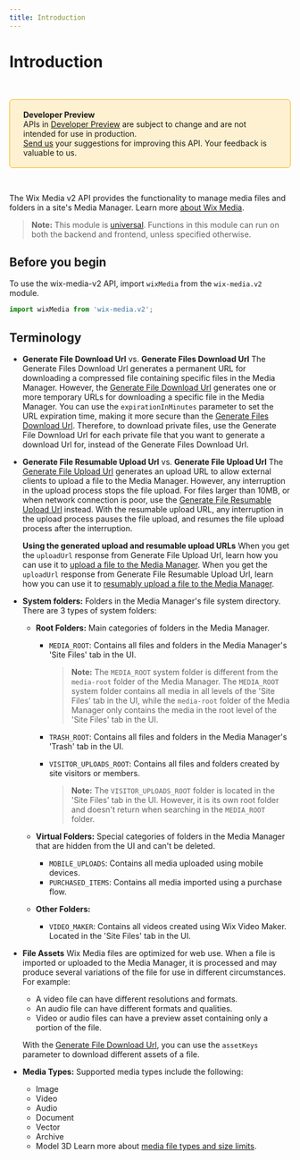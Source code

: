 ```yaml
---
title: Introduction
---
```


# Introduction

&nbsp;

<div style="background-color: #FEF1D1; padding: 18px 24px; border-radius: 6px; border: 1px solid #FDB10C; box-sizing: border-box; display: inline-block">
    <b>Developer Preview</b>
    <br/>
    <span>APIs in <a href="https://www.wix.com/velo/reference/api-overview/developer-preview">Developer Preview</a> are subject to change and are not intended for use in production.<br/><a href="mailto:velo-preview-feedback@wix.com">Send us</a> your suggestions for improving this API. Your feedback is valuable to us.</span>
</div>

&nbsp;


The Wix Media v2 API provides the functionality to manage media files and folders in a site's Media Manager.
Learn more [about Wix Media](https://support.wix.com/en/article/wix-media-about-the-media-manager).


> **Note:**
> This module is [universal](/api-overview/api-versions#universal-modules). Functions in this module can run on both the backend and frontend, unless specified otherwise.


## Before you begin

To use the wix-media-v2 API, import `wixMedia` from the `wix-media.v2` module. 

```javascript
import wixMedia from 'wix-media.v2';
```

## Terminology

* **Generate File Download Url** vs. **Generate Files Download Url**
  The Generate Files Download Url generates a permanent URL for downloading a compressed file containing specific files in the Media Manager. However, the [Generate File Download Url](https://www.wix.com/velo/reference/wix-media-v2/files/generatefiledownloadurl) generates one or more temporary URLs for downloading a specific file in the Media Manager. You can use the `expirationInMinutes` parameter to set the URL expiration time, making it more secure than the [Generate Files Download Url](https://www.wix.com/velo/reference/wix-media-v2/files/generatefilesdownloadurl). Therefore, to download private files, use the Generate File Download Url for each private file that you want to generate a download Url for, instead of the Generate Files Download Url.

* **Generate File Resumable Upload Url** vs. **Generate File Upload Url**
  The [Generate File Upload Url](https://www.wix.com/velo/reference/wix-media-v2/files/generatefileuploadurl) generates an upload URL to allow external clients to upload a file to the Media Manager. However, any interruption in the upload process stops the file upload. For files larger than 10MB, or when network connection is poor, use the [Generate File Resumable Upload Url](https://www.wix.com/velo/reference/wix-media-v2/files/generatefileresumableuploadurl) instead. With the resumable upload URL, any interruption in the upload process pauses the file upload, and resumes the file upload process after the interruption. 

  **Using the generated upload and resumable upload URLs**
  When you get the `uploadUrl` response from Generate File Upload Url, learn how you can use it to [upload a file to the Media Manager](https://www.wix.com/velo/reference/wix-media-v2/upload-api). When you get the `uploadUrl` response from Generate File Resumable Upload Url, learn how you can use it to [resumably upload a file to the Media Manager](https://www.wix.com/velo/reference/wix-media-v2/resumable-upload-api). 


* **System folders:** Folders in the Media Manager's file system directory. 
  There are 3 types of system folders:
  * **Root Folders:** Main categories of folders in the Media Manager. 
    * `MEDIA_ROOT`: Contains all files and folders in the Media Manager's 'Site Files' tab in the UI.

      >**Note:** The `MEDIA_ROOT` system folder is different from the `media-root` folder of the Media Manager. The `MEDIA_ROOT` system folder contains all media in all levels of the 'Site Files' tab in the UI, while the `media-root` folder of the Media Manager only contains the media in the root level of the 'Site Files' tab in the UI.

    * `TRASH_ROOT`: Contains all files and folders in the Media Manager's 'Trash' tab in the UI.
    * `VISITOR_UPLOADS_ROOT`: Contains all files and folders created by site visitors or members.

      >**Note:** The `VISITOR_UPLOADS_ROOT` folder is located in the 'Site Files' tab in the UI. However, it is its own root folder and doesn't return when searching in the `MEDIA_ROOT` folder.

  * **Virtual Folders:** Special categories of folders in the Media Manager that are hidden from the UI and can't be deleted.
    * `MOBILE_UPLOADS`: Contains all media uploaded using mobile devices. 
    * `PURCHASED_ITEMS`: Contains all media imported using a purchase flow.


  * **Other Folders:** 
    * `VIDEO_MAKER`: Contains all videos created using Wix Video Maker. Located in the 'Site Files' tab in the UI.  

                                                                                                                                                                          
* **File Assets** Wix Media files are optimized for web use. When a file is imported or uploaded to the Media Manager, it is processed and may produce several variations of the file for use in different circumstances.    
  For example:   
    * A video file can have different resolutions and formats.
    * An audio file can have different formats and qualities.
    * Video or audio files can have a preview asset containing only a portion of the file.
  
  With the [Generate File Download Url](https://www.wix.com/velo/reference/wix-media-v2/files/generatefiledownloadurl), you can use the `assetKeys` parameter to download different assets of a file.  

* **Media Types:** Supported media types include the following:
  * Image
  * Video
  * Audio
  * Document
  * Vector
  * Archive
  * Model 3D
  Learn more about [media file types and size limits](https://support.wix.com/en/article/wix-media-supported-media-file-types-and-file-sizes).
